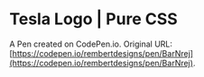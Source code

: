 # Tesla Logo | Pure CSS

A Pen created on CodePen.io. Original URL: [https://codepen.io/rembertdesigns/pen/BarNrej](https://codepen.io/rembertdesigns/pen/BarNrej).

